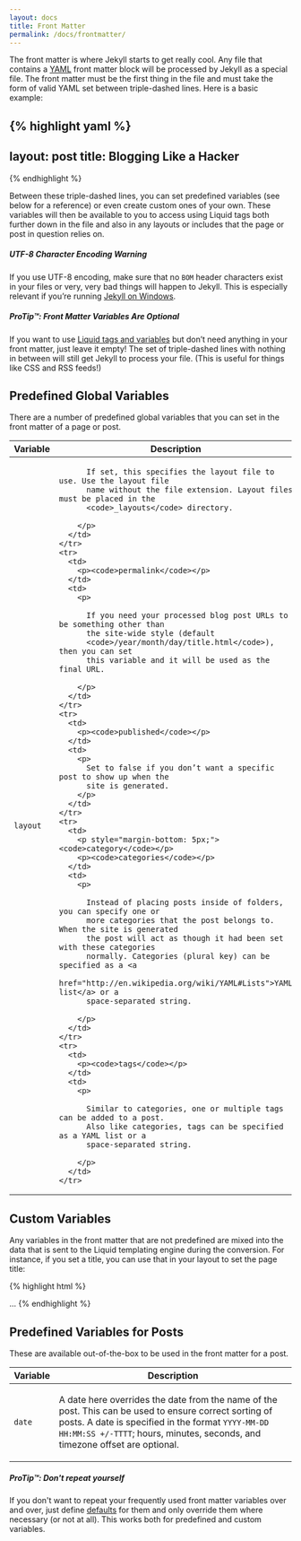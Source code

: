 ```yaml
---
layout: docs
title: Front Matter
permalink: /docs/frontmatter/
---
```


The front matter is where Jekyll starts to get really cool. Any file that
contains a [YAML](http://yaml.org/) front matter block will be processed by
Jekyll as a special file. The front matter must be the first thing in the file
and must take the form of valid YAML set between triple-dashed lines. Here is a
basic example:

{% highlight yaml %}
---
layout: post
title: Blogging Like a Hacker
---
{% endhighlight %}

Between these triple-dashed lines, you can set predefined variables (see below
for a reference) or even create custom ones of your own. These variables will
then be available to you to access using Liquid tags both further down in the
file and also in any layouts or includes that the page or post in question
relies on.

<div class="note warning">
  <h5>UTF-8 Character Encoding Warning</h5>
  <p>
    If you use UTF-8 encoding, make sure that no <code>BOM</code> header
    characters exist in your files or very, very bad things will happen to
    Jekyll. This is especially relevant if you’re running
    <a href="../windows/">Jekyll on Windows</a>.
  </p>
</div>

<div class="note">
  <h5>ProTip™: Front Matter Variables Are Optional</h5>
  <p>
    If you want to use <a href="../variables/">Liquid tags and variables</a>
    but don’t need anything in your front matter, just leave it empty! The set
    of triple-dashed lines with nothing in between will still get Jekyll to
    process your file. (This is useful for things like CSS and RSS feeds!)
  </p>
</div>

## Predefined Global Variables

There are a number of predefined global variables that you can set in the
front matter of a page or post.

<div class="mobile-side-scroller">
<table>
  <thead>
    <tr>
      <th>Variable</th>
      <th>Description</th>
    </tr>
  </thead>
  <tbody>
    <tr>
      <td>
        <p><code>layout</code></p>
      </td>
      <td>
        <p>

          If set, this specifies the layout file to use. Use the layout file
          name without the file extension. Layout files must be placed in the
          <code>_layouts</code> directory.

        </p>
      </td>
    </tr>
    <tr>
      <td>
        <p><code>permalink</code></p>
      </td>
      <td>
        <p>

          If you need your processed blog post URLs to be something other than
          the site-wide style (default
          <code>/year/month/day/title.html</code>), then you can set
          this variable and it will be used as the final URL.

        </p>
      </td>
    </tr>
    <tr>
      <td>
        <p><code>published</code></p>
      </td>
      <td>
        <p>
          Set to false if you don’t want a specific post to show up when the
          site is generated.
        </p>
      </td>
    </tr>
    <tr>
      <td>
        <p style="margin-bottom: 5px;"><code>category</code></p>
        <p><code>categories</code></p>
      </td>
      <td>
        <p>

          Instead of placing posts inside of folders, you can specify one or
          more categories that the post belongs to. When the site is generated
          the post will act as though it had been set with these categories
          normally. Categories (plural key) can be specified as a <a
          href="http://en.wikipedia.org/wiki/YAML#Lists">YAML list</a> or a
          space-separated string.

        </p>
      </td>
    </tr>
    <tr>
      <td>
        <p><code>tags</code></p>
      </td>
      <td>
        <p>

          Similar to categories, one or multiple tags can be added to a post.
          Also like categories, tags can be specified as a YAML list or a
          space-separated string.

        </p>
      </td>
    </tr>
  </tbody>
</table>
</div>


## Custom Variables

Any variables in the front matter that are not predefined are mixed into the
data that is sent to the Liquid templating engine during the conversion. For
instance, if you set a title, you can use that in your layout to set the page
title:

{% highlight html %}
<!DOCTYPE HTML>
<html>
  <head>
    <title>{% raw %}{{ page.title }}{% endraw %}</title>
  </head>
  <body>
    ...
{% endhighlight %}

## Predefined Variables for Posts

These are available out-of-the-box to be used in the front matter for a post.

<div class="mobile-side-scroller">
<table>
  <thead>
    <tr>
      <th>Variable</th>
      <th>Description</th>
    </tr>
  </thead>
  <tbody>
    <tr>
      <td>
        <p><code>date</code></p>
      </td>
      <td>
        <p>
          A date here overrides the date from the name of the post. This can be
          used to ensure correct sorting of posts. A date is specified in the
          format <code>YYYY-MM-DD HH:MM:SS +/-TTTT</code>; hours,
          minutes, seconds, and timezone offset
          are optional.
        </p>
      </td>
    </tr>
  </tbody>
</table>
</div>

<div class="note">
  <h5>ProTip™: Don't repeat yourself</h5>
  <p>
    If you don't want to repeat your frequently used front matter variables
    over and over, just define
    <a href="../configuration/#front-matter-defaults" title="Front Matter defaults">defaults</a>
    for them and only override them where necessary (or not at all). This works
    both for predefined and custom variables.
  </p>
</div>
